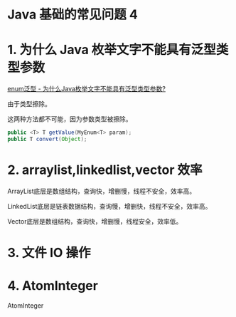 # Java 基础的常见问题 4

# 1. 为什么 Java 枚举文字不能具有泛型类型参数

[enum泛型 - 为什么Java枚举文字不能具有泛型类型参数?](https://code-examples.net/zh-CN/q/41793e)

由于类型擦除。

这两种方法都不可能，因为参数类型被擦除。

```java
public <T> T getValue(MyEnum<T> param);
public T convert(Object);
```

# 2. arraylist,linkedlist,vector 效率

ArrayList底层是数组结构，查询快，增删慢，线程不安全，效率高。

LinkedList底层是链表数据结构，查询慢，增删快，线程不安全，效率高。

Vector底层是数组结构，查询快，增删慢，线程安全，效率低。

# 3. 文件 IO 操作

# 4. AtomInteger

AtomInteger